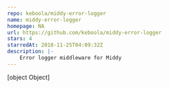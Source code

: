 ```yaml
---
repo: keboola/middy-error-logger
name: middy-error-logger
homepage: NA
url: https://github.com/keboola/middy-error-logger
stars: 4
starredAt: 2018-11-25T04:09:32Z
description: |-
    Error logger middleware for Middy
---
```


[object Object]
